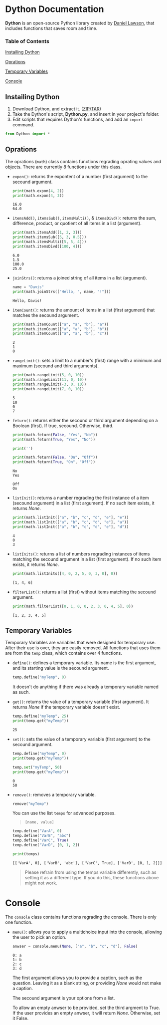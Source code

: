 # Dython Documentation
**Dython** is an open-source Python library created by [Daniel Lawson](https://github.com/Sombrero64), that includes functions that saves room and time.

### Table of Contents

[Instailing Dython](#instailing-dython)

[Oprations](#oprations)

[Temporary Variables](#temporary-variables)

[Console](#console)

## Instailing Dython
1. Download Dython, and extract it. ([ZIP](https://github.com/Sombrero64/Dython/zipball/master)/[TAR](https://github.com/Sombrero64/Dython/tarball/master))
2. Take the Dython's script, **Dython.py**, and insert in your project's folder.
3. Edit scripts that requires Dython's functions, and add an `import` command.

```py
from Dython import *
```

## Oprations
The oprations (`math`) class contains functions regrading oprating values and objects. There are currently 8 functions under this class.

- `expon()`: returns the expontent of a number (first argument) to the secound argument.

  ```py
  print(math.expon(4, 2))
  print(math.expon(4, 3))
  ```
  ```
  16.0
  64.0
  ```
  
- `itemsAdd()`, `itemsSub()`, `itemsMulti()`, & `itemsDivd()`: returns the sum, difference, product, or quotient of all items in a list (argument).

  ```py
  print(math.itemsAdd([1, 2, 3]))
  print(math.itemsSub([5, 3, 0.5]))
  print(math.itemsMulti([5, 5, 4]))
  print(math.itemsDivd([100, 4]))
  ```
  ```
  6.0
  1.5
  100.0
  25.0
  ```
  
- `joinStrs()`: returns a joined string of all items in a list (argument).

  ```py
  name = "Davis"
  print(math.joinStrs(["Hello, ", name, "!"]))
  ```
  ```
  Hello, Davis!
  ```
  
- `itemCount()`: returns the amount of items in a list (first argument) that matches the secound argument.

  ```py
  print(math.itemCount(["a", "a", "b"], "a"))
  print(math.itemCount(["a", "a", "b"], "b"))
  print(math.itemCount(["a", "a", "b"], "c"))
  ```
  ```
  2
  1
  0
  ```
  
- `rangeLimit()`: sets a limit to a number's (first) range with a minimum and maximum (secound and third arguments).

  ```py
  print(math.rangeLimit(5, 0, 10))
  print(math.rangeLimit(11, 0, 10))
  print(math.rangeLimit(-3, 0, 10))
  print(math.rangeLimit(7, 0, 10))
  ```
  ```
  5
  10
  0
  7
  ```
  
- `feturn()`: returns either the secound or third argument depending on a Boolean (first). If true, secound. Otherwise, third.
  
  ```py
  print(math.feturn(False, "Yes", "No"))
  print(math.feturn(True, "Yes", "No"))
  
  print('')
  
  print(math.feturn(False, "On", "Off"))
  print(math.feturn(True, "On", "Off"))
  ```
  ```
  No
  Yes
  
  Off
  On
  ```
  
- `listInit()`: returns a number regrading the first instance of a item (secound argument) in a list (first argument). If no such item exists, it returns _None_.

  ```py
  print(math.listInit(["a", "b", "c", "d", "e"], "e"))
  print(math.listInit(["a", "b", "c", "d", "e"], "a"))
  print(math.listInit(["a", "b", "c", "d", "e"], "d"))
  ```
  ```
  4
  0
  3
  ```

- `listInits()`: returns a list of numbers regrading instances of items matching the secound argument in a list (first argument). If no such item exists, it returns _None_.

  ```py
  print(math.listInits([4, 0, 2, 5, 0, 3, 0], 0))
  ```
  ```
  [1, 4, 6]
  ```
  
- `filterList()`: returns a list (first) without items matching the secound argument.

  ```py
  print(math.filterList([0, 1, 0, 0, 2, 3, 0, 4, 5], 0))
  ```
  ```
  [1, 2, 3, 4, 5]
  ```

## Temporary Variables
Temporary Variables are variables that were designed for temporary use. After their use is over, they are easily removed. All functions that uses them are from the `temp` class, which contains over 4 functions.

- `define()`: defines a temporary variable. Its name is the first argument, and its starting value is the secound argument.

  ```py
  temp.define("myTemp", 0)
  ```
  
  It doesn't do anything if there was already a temporary variable named as such.

- `get()`: returns the value of a temporary variable (first argument). It returns _None_ if the temporary variable doesn't exist.

  ```py
  temp.define("myTemp", 25)
  print(temp.get("myTemp"))
  ```
  ```
  25
  ```

- `set()`: sets the value of a temporary variable (first argument) to the secound argument.

  ```py
  temp.define("myTemp", 0)
  print(temp.get("myTemp"))
  
  temp.set("myTemp", 50)
  print(temp.get("myTemp"))
  ```
  ```
  0
  50
  ```
  
- `remove()`: removes a temporary variable.

  ```py
  remove("myTemp")
  ```


  You can use the list `temps` for advanced purposes.
  
  > `[name, value]`
  
  ```py
  temp.define("VarA", 0)
  temp.define("VarB", "abc")
  temp.define("VarC", True)
  temp.define("VarD", [0, 1, 2])

  print(temps)
  ```
  ```
  [['VarA', 0], ['VarB', 'abc'], ['VarC', True], ['VarD', [0, 1, 2]]]
  ```
  > Please refrain from using the temps variable differently, such as setting it as a different type. If you do this, these functions above might not work.
  
# Console
The `console` class contains functions regrading the console. There is only one function.

- `menu()`: allows you to apply a multichoice input into the console, allowing the user to pick an option.
  
  ```py
  anwser = console.menu(None, ["a", "b", "c", "d"], False)
  ```
  ```
  0: a
  1: b
  2: c
  3: d
  ```
  
  The first argument allows you to provide a caption, such as the question. Leaving it as a blank string, or providing _None_ would not make a caption.
  
  The secound argument is your options from a list.
  
  To allow an empty anwser to be provided, set the third argment to True. If the user provides an empty anwser, it will return _None_. Otherwise, set it False.
